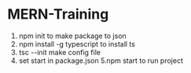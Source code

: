 # MERN-Training

<!-- Make node project -->

1. npm init    to make package to json
2. npm install -g typescript    to install ts
3. tsc --init make config file
4. set start in package.json
5.npm start     to run project

